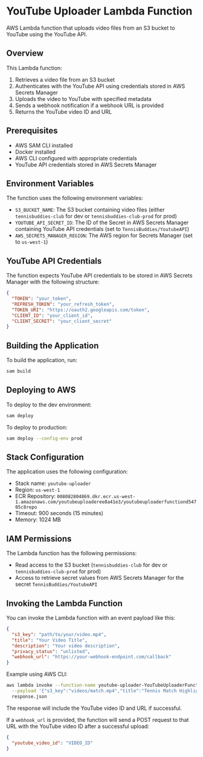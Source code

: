 # YouTube Uploader Lambda Function

AWS Lambda function that uploads video files from an S3 bucket to YouTube using the YouTube API.

## Overview

This Lambda function:
1. Retrieves a video file from an S3 bucket
2. Authenticates with the YouTube API using credentials stored in AWS Secrets Manager
3. Uploads the video to YouTube with specified metadata
4. Sends a webhook notification if a webhook URL is provided
5. Returns the YouTube video ID and URL

## Prerequisites

- AWS SAM CLI installed
- Docker installed
- AWS CLI configured with appropriate credentials
- YouTube API credentials stored in AWS Secrets Manager

## Environment Variables

The function uses the following environment variables:
- `S3_BUCKET_NAME`: The S3 bucket containing video files (either `tennisbuddies-club` for dev or `tennisbuddies-club-prod` for prod)
- `YOUTUBE_API_SECRET_ID`: The ID of the Secret in AWS Secrets Manager containing YouTube API credentials (set to `TennisBuddies/YoutubeAPI`)
- `AWS_SECRETS_MANAGER_REGION`: The AWS region for Secrets Manager (set to `us-west-1`)

## YouTube API Credentials

The function expects YouTube API credentials to be stored in AWS Secrets Manager with the following structure:
```json
{
  "TOKEN": "your_token",
  "REFRESH_TOKEN": "your_refresh_token",
  "TOKEN_URI": "https://oauth2.googleapis.com/token",
  "CLIENT_ID": "your_client_id",
  "CLIENT_SECRET": "your_client_secret"
}
```

## Building the Application

To build the application, run:

```bash
sam build
```

## Deploying to AWS

To deploy to the dev environment:

```bash
sam deploy
```

To deploy to production:

```bash
sam deploy --config-env prod
```

## Stack Configuration

The application uses the following configuration:
- Stack name: `youtube-uploader`
- Region: `us-west-1`
- ECR Repository: `008082804869.dkr.ecr.us-west-1.amazonaws.com/youtubeuploaderee8a41e3/youtubeuploaderfunctiond54705c8repo`
- Timeout: 900 seconds (15 minutes)
- Memory: 1024 MB

## IAM Permissions

The Lambda function has the following permissions:
- Read access to the S3 bucket (`tennisbuddies-club` for dev or `tennisbuddies-club-prod` for prod)
- Access to retrieve secret values from AWS Secrets Manager for the secret `TennisBuddies/YoutubeAPI`

## Invoking the Lambda Function

You can invoke the Lambda function with an event payload like this:

```json
{
  "s3_key": "path/to/your/video.mp4",
  "title": "Your Video Title",
  "description": "Your video description",
  "privacy_status": "unlisted",
  "webhook_url": "https://your-webhook-endpoint.com/callback"
}
```

Example using AWS CLI:

```bash
aws lambda invoke --function-name youtube-uploader-YouTubeUploaderFunction-XXXXXXXXXXXX \
  --payload '{"s3_key":"videos/match.mp4","title":"Tennis Match Highlights","description":"Exciting tennis match","privacy_status":"unlisted","webhook_url":"https://your-webhook-endpoint.com/callback"}' \
  response.json
```

The response will include the YouTube video ID and URL if successful.

If a `webhook_url` is provided, the function will send a POST request to that URL with the YouTube video ID after a successful upload:

```json
{
  "youtube_video_id": "VIDEO_ID"
}
```

